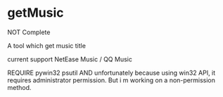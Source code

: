 # getMusic


NOT Complete 

A tool which get music title 

current support NetEase Music / QQ Music

REQUIRE pywin32 psutil
AND unfortunately because using win32 API, it requires administrator permission. But i m working on a non-permission method.

